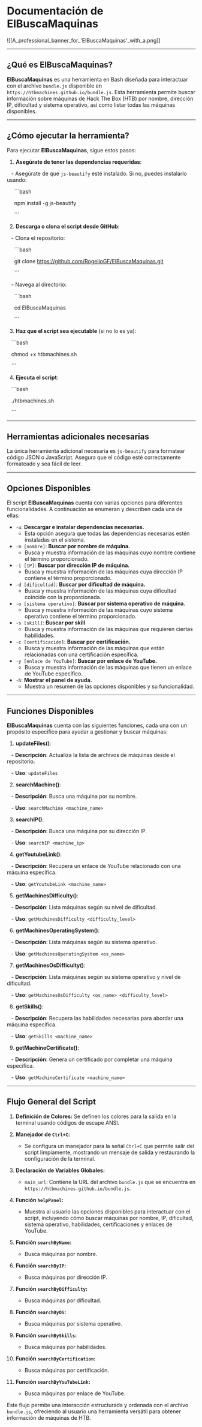   

# Documentación de ElBuscaMaquinas

![[A_professional_banner_for_'ElBuscaMaquinas'_with_a.png]] 

---

  

## ¿Qué es ElBuscaMaquinas?

  

**ElBuscaMaquinas** es una herramienta en Bash diseñada para interactuar con el archivo `bundle.js` disponible en `https://htbmachines.github.io/bundle.js`. Esta herramienta permite buscar información sobre máquinas de Hack The Box (HTB) por nombre, dirección IP, dificultad y sistema operativo, así como listar todas las máquinas disponibles.  



---

  

## ¿Cómo ejecutar la herramienta?

  

Para ejecutar **ElBuscaMaquinas**, sigue estos pasos:

  

1. **Asegúrate de tener las dependencias requeridas**:

   - Asegúrate de que `js-beautify` esté instalado. Si no, puedes instalarlo usando:

     ```bash

     npm install -g js-beautify

     ```

2. **Descarga o clona el script desde GitHub**:

   - Clona el repositorio:

     ```bash

     git clone https://github.com/RogelioGF/ElBuscaMaquinas.git

     ```

   - Navega al directorio:

     ```bash

     cd ElBuscaMaquinas

     ```

  

3. **Haz que el script sea ejecutable** (si no lo es ya):

   ```bash

   chmod +x htbmachines.sh

   ```

  

4. **Ejecuta el script**:

   ```bash

   ./htbmachines.sh

   ```

  

---

  

## Herramientas adicionales necesarias

  

La única herramienta adicional necesaria es `js-beautify` para formatear código JSON o JavaScript. Asegura que el código esté correctamente formateado y sea fácil de leer.

  

---



## Opciones Disponibles

El script **ElBuscaMaquinas** cuenta con varias opciones para diferentes funcionalidades. A continuación se enumeran y describen cada una de ellas:

- `-u`: **Descargar e instalar dependencias necesarias.**
    - Esta opción asegura que todas las dependencias necesarias estén instaladas en el sistema.
- `-m [nombre]`: **Buscar por nombre de máquina.**
    - Busca y muestra información de las máquinas cuyo nombre contiene el término proporcionado.
- `-i [IP]`: **Buscar por dirección IP de máquina.**
    - Busca y muestra información de las máquinas cuya dirección IP contiene el término proporcionado.
- `-d [dificultad]`: **Buscar por dificultad de máquina.**
    - Busca y muestra información de las máquinas cuya dificultad coincide con la proporcionada.
- `-o [sistema operativo]`: **Buscar por sistema operativo de máquina.**
    - Busca y muestra información de las máquinas cuyo sistema operativo contiene el término proporcionado.
- `-s [skill]`: **Buscar por skill**
    - Busca y muestra información de las máquinas que requieren ciertas habilidades.
- `-c [certificación]`: **Buscar por certificación.**
	- Busca y muestra información de las máquinas que están relacionadas con una certificación específica.
- `-y [enlace de YouTube]`: **Buscar por enlace de YouTube.**
	- Busca y muestra información de las máquinas que tienen un enlace de YouTube específico.
- `-h`: **Mostrar el panel de ayuda.**
    - Muestra un resumen de las opciones disponibles y su funcionalidad.  




--- 



## Funciones Disponibles

  

**ElBuscaMaquinas** cuenta con las siguientes funciones, cada una con un propósito específico para ayudar a gestionar y buscar máquinas:

  

1. **updateFiles()**:

   - **Descripción**: Actualiza la lista de archivos de máquinas desde el repositorio.

   - **Uso**: `updateFiles`

  

2. **searchMachine()**:

   - **Descripción**: Busca una máquina por su nombre.

   - **Uso**: `searchMachine <machine_name>`

  

3. **searchIP()**:

   - **Descripción**: Busca una máquina por su dirección IP.

   - **Uso**: `searchIP <machine_ip>`

  

4. **getYoutubeLink()**:

   - **Descripción**: Recupera un enlace de YouTube relacionado con una máquina específica.

   - **Uso**: `getYoutubeLink <machine_name>`

  

5. **getMachinesDifficulty()**:

   - **Descripción**: Lista máquinas según su nivel de dificultad.

   - **Uso**: `getMachinesDifficulty <difficulty_level>`

  

6. **getMachinesOperatingSystem()**:

   - **Descripción**: Lista máquinas según su sistema operativo.

   - **Uso**: `getMachinesOperatingSystem <os_name>`

  

7. **getMachinesOsDifficulty()**:

   - **Descripción**: Lista máquinas según su sistema operativo y nivel de dificultad.

   - **Uso**: `getMachinesOsDifficulty <os_name> <difficulty_level>`

  

8. **getSkills()**:

   - **Descripción**: Recupera las habilidades necesarias para abordar una máquina específica.

   - **Uso**: `getSkills <machine_name>`

  

9. **getMachineCertificate()**:

   - **Descripción**: Genera un certificado por completar una máquina específica.

   - **Uso**: `getMachineCertificate <machine_name>`

  

---

## Flujo General del Script

1. **Definición de Colores:** Se definen los colores para la salida en la terminal usando códigos de escape ANSI.
    
2. **Manejador de `Ctrl+C`:**
    
    - Se configura un manejador para la señal `Ctrl+C` que permite salir del script limpiamente, mostrando un mensaje de salida y restaurando la configuración de la terminal.
3. **Declaración de Variables Globales:**
    
    - `main_url`: Contiene la URL del archivo `bundle.js` que se encuentra en `https://htbmachines.github.io/bundle.js`.
4. **Función `helpPanel`:**
    
    - Muestra al usuario las opciones disponibles para interactuar con el script, incluyendo cómo buscar máquinas por nombre, IP, dificultad, sistema operativo, habilidades, certificaciones y enlaces de YouTube.

5. **Función `searchByName`:**
    
    - Busca máquinas por nombre. 
	
1. **Función `searchByIP`:**
    
    - Busca máquinas por dirección IP.
	
1. **Función `searchByDifficulty`:**
    
    - Busca máquinas por dificultad. 
	
1. **Función `searchByOS`:**
    
    - Busca máquinas por sistema operativo. 
	
1. **Función `searchBySkills`:**
    
    - Busca máquinas por habilidades. 
    
10. **Función `searchByCertification`:**
    
    - Busca máquinas por certificación. 
	
11. **Función `searchByYouTubeLink`:**
    
    - Busca máquinas por enlace de YouTube. 


Este flujo permite una interacción estructurada y ordenada con el archivo `bundle.js`, ofreciendo al usuario una herramienta versátil para obtener información de máquinas de HTB.

